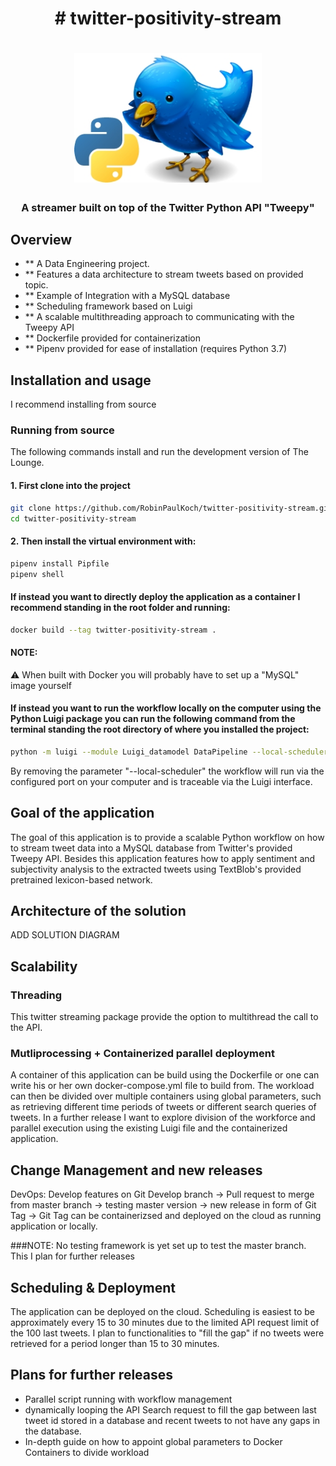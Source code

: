 
<h1 align="center">
# twitter-positivity-stream
</h1>


<h1 align="center">
	<img
		width="300"
		alt="The Lounge"
		src="https://github.com/RobinPaulKoch/twitter-positivity-stream/blob/master/images/tweepybirb.jpg">
</h1>

<h3 align="center">
	A streamer built on top of the Twitter Python API "Tweepy"
</h3>


<p align="center">
</p>

## Overview

- ** A Data Engineering project.
- ** Features a data architecture to stream tweets based on provided topic.
- ** Example of Integration with a MySQL database
- ** Scheduling framework based on Luigi 
- ** A scalable multithreading approach to communicating with the Tweepy API
- ** Dockerfile provided for containerization
- ** Pipenv provided for ease of installation (requires Python 3.7)


## Installation and usage

I recommend installing from source

### Running from source

The following commands install and run the development version of The Lounge.

#### 1. First clone into the project
```sh
git clone https://github.com/RobinPaulKoch/twitter-positivity-stream.git
cd twitter-positivity-stream
```

#### 2. Then install the virtual environment with:
```sh
pipenv install Pipfile
pipenv shell
```

#### If instead you want to directly deploy the application as a container I recommend standing in the root folder and running:
```sh
docker build --tag twitter-positivity-stream .
```
#### NOTE:

⚠️ When built with Docker you will probably have to set up a "MySQL" image yourself

#### If instead you want to run the workflow locally on the computer using the Python Luigi package you can run the following command from the terminal standing the root directory of where you installed the project:

```sh
python -m luigi --module Luigi_datamodel DataPipeline --local-scheduler
```

By removing the parameter "--local-scheduler" the workflow will run via the configured port on your computer and is traceable via the Luigi interface.


## Goal of the application

The goal of this application is to provide a scalable Python workflow on how to stream tweet data into a MySQL database from Twitter's provided Tweepy API. Besides this application features how to apply sentiment and subjectivity analysis to the extracted tweets using TextBlob's provided pretrained lexicon-based network. 

## Architecture of the solution
ADD SOLUTION DIAGRAM

## Scalability
### Threading
This twitter streaming package provide the option to multithread the call to the API.

### Mutliprocessing + Containerized parallel deployment
A container of this application can be build using the Dockerfile or one can write his or her own docker-compose.yml file to build from. The workload can then be divided over multiple containers using global parameters, such as retrieving different time periods of tweets or different search queries of tweets. 
In a further release I want to explore division of the workforce and parallel execution using the existing Luigi file and the containerized application.

## Change Management and new releases
DevOps:
Develop features on Git Develop branch -> Pull request to merge from master branch -> testing master version -> new release in form of Git Tag -> Git Tag can be containerizsed and deployed on the cloud as running application or locally.

###NOTE: No testing framework is yet set up to test the master branch. This I plan for further releases

## Scheduling & Deployment
The application can be deployed on the cloud. Scheduling is easiest to be approximately every 15 to 30 minutes due to the limited API request limit of the 100 last tweets.
I plan to functionalities to "fill the gap" if no tweets were retrieved for a period longer than 15 to 30 minutes.

## Plans for further releases
- Parallel script running with workflow management
- dynamically looping the API Search request to fill the gap between last tweet id stored in a database and recent tweets to not have any gaps in the database.
- In-depth guide on how to appoint global parameters to Docker Containers to divide workload 
